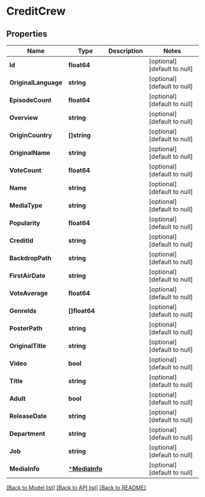# CreditCrew

## Properties
Name | Type | Description | Notes
------------ | ------------- | ------------- | -------------
**Id** | **float64** |  | [optional] [default to null]
**OriginalLanguage** | **string** |  | [optional] [default to null]
**EpisodeCount** | **float64** |  | [optional] [default to null]
**Overview** | **string** |  | [optional] [default to null]
**OriginCountry** | **[]string** |  | [optional] [default to null]
**OriginalName** | **string** |  | [optional] [default to null]
**VoteCount** | **float64** |  | [optional] [default to null]
**Name** | **string** |  | [optional] [default to null]
**MediaType** | **string** |  | [optional] [default to null]
**Popularity** | **float64** |  | [optional] [default to null]
**CreditId** | **string** |  | [optional] [default to null]
**BackdropPath** | **string** |  | [optional] [default to null]
**FirstAirDate** | **string** |  | [optional] [default to null]
**VoteAverage** | **float64** |  | [optional] [default to null]
**GenreIds** | **[]float64** |  | [optional] [default to null]
**PosterPath** | **string** |  | [optional] [default to null]
**OriginalTitle** | **string** |  | [optional] [default to null]
**Video** | **bool** |  | [optional] [default to null]
**Title** | **string** |  | [optional] [default to null]
**Adult** | **bool** |  | [optional] [default to null]
**ReleaseDate** | **string** |  | [optional] [default to null]
**Department** | **string** |  | [optional] [default to null]
**Job** | **string** |  | [optional] [default to null]
**MediaInfo** | [***MediaInfo**](MediaInfo.md) |  | [optional] [default to null]

[[Back to Model list]](../README.md#documentation-for-models) [[Back to API list]](../README.md#documentation-for-api-endpoints) [[Back to README]](../README.md)


